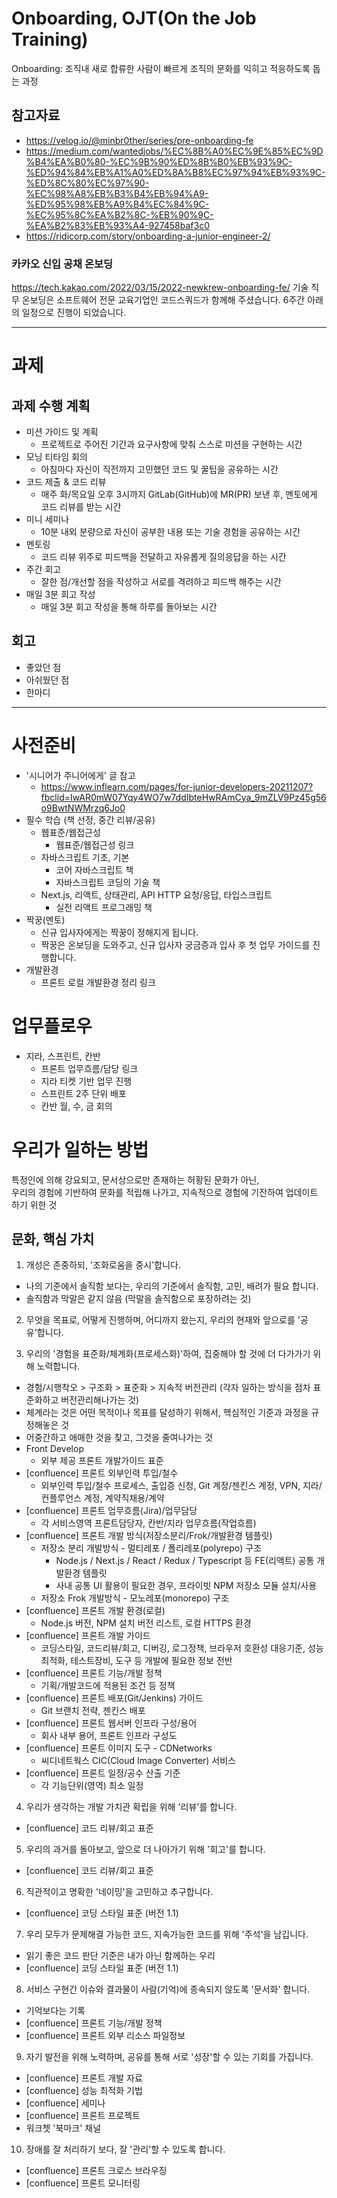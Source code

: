 # Onboarding, OJT(On the Job Training)

Onboarding: 조직내 새로 합류한 사람이 빠르게 조직의 문화를 익히고 적응하도록 돕는 과정

## 참고자료

- https://velog.io/@minbr0ther/series/pre-onboarding-fe
- https://medium.com/wantedjobs/%EC%8B%A0%EC%9E%85%EC%9D%B4%EA%B0%80-%EC%9B%90%ED%8B%B0%EB%93%9C-%ED%94%84%EB%A1%A0%ED%8A%B8%EC%97%94%EB%93%9C-%ED%8C%80%EC%97%90-%EC%98%A8%EB%B3%B4%EB%94%A9-%ED%95%98%EB%A9%B4%EC%84%9C-%EC%95%8C%EA%B2%8C-%EB%90%9C-%EA%B2%83%EB%93%A4-927458baf3c0
- https://ridicorp.com/story/onboarding-a-junior-engineer-2/

### 카카오 신입 공채 온보딩

https://tech.kakao.com/2022/03/15/2022-newkrew-onboarding-fe/
기술 직무 온보딩은 소프트웨어 전문 교육기업인 코드스쿼드가 함께해 주셨습니다.
6주간 아래의 일정으로 진행이 되었습니다.

---

# 과제

## 과제 수행 계획

- 미션 가이드 및 계획
  - 프로젝트로 주어진 기간과 요구사항에 맞춰 스스로 미션을 구현하는 시간
- 모닝 티타임 회의
  - 아침마다 자신이 직전까지 고민했던 코드 및 꿀팁을 공유하는 시간
- 코드 제출 & 코드 리뷰
  - 매주 화/목요일 오후 3시까지 GitLab(GitHub)에 MR(PR) 보낸 후, 멘토에게 코드 리뷰를 받는 시간
- 미니 세미나
  - 10분 내외 분량으로 자신이 공부한 내용 또는 기술 경험을 공유하는 시간
- 멘토링
  - 코드 리뷰 위주로 피드백을 전달하고 자유롭게 질의응답을 하는 시간
- 주간 회고
  - 잘한 점/개선할 점을 작성하고 서로를 격려하고 피드백 해주는 시간
- 매일 3분 회고 작성
  - 매일 3분 회고 작성을 통해 하루를 돌아보는 시간

## 회고

- 좋았던 점
- 아쉬웠던 점
- 한마디

---

# 사전준비

- '시니어가 주니어에게' 글 참고
  - https://www.inflearn.com/pages/for-junior-developers-20211207?fbclid=IwAR0mW07Yqy4WO7w7ddIbteHwRAmCya_9mZLV9Pz45g56o9BwtNWMrzq6Jo0
- 필수 학습 (책 선정, 중간 리뷰/공유)
  - 웹표준/웹접근성
    - 웹표준/웹접근성 링크
  - 자바스크립트 기초, 기본
    - 코어 자바스크립트 책
    - 자바스크립트 코딩의 기술 책
  - Next.js, 리액트, 상태관리, API HTTP 요청/응답, 타입스크립트
    - 실전 리액트 프로그래밍 책
- 짝꿍(멘토)
  - 신규 입사자에게는 짝꿍이 정해지게 됩니다.
  - 짝꿍은 온보딩을 도와주고, 신규 입사자 궁금증과 입사 후 첫 업무 가이드를 진행합니다.
- 개발환경
  - 프론트 로컬 개발환경 정리 링크

# 업무플로우

- 지라, 스프린트, 칸반
  - 프론트 업무흐름/담당 링크
  - 지라 티켓 기반 업무 진행
  - 스프린트 2주 단위 배포
  - 칸반 월, 수, 금 회의

# 우리가 일하는 방법

특정인에 의해 강요되고, 문서상으로만 존재하는 허황된 문화가 아닌,  
우리의 경험에 기반하여 문화를 적립해 나가고, 지속적으로 경험에 기잔하여 업데이트 하기 위한 것

## 문화, 핵심 가치

1. 개성은 존중하되, '조화로움을 중시'합니다.

- 나의 기준에서 솔직함 보다는, 우리의 기준에서 솔직함, 고민, 배려가 필요 합니다.
- 솔직함과 막말은 같지 않음 (막말을 솔직함으로 포장하려는 것)

2. 무엇을 목표로, 어떻게 진행하며, 어디까지 왔는지, 우리의 현재와 앞으로를 '공유'합니다.

3. 우리의 '경험을 표준화/체계화(프로세스화)'하여, 집중해야 할 것에 더 다가가기 위해 노력합니다.

- 경험/시행착오 > 구조화 > 표준화 > 지속적 버전관리 (각자 일하는 방식을 점차 표준화하고 버전관리해나가는 것)
- 체계라는 것은 어떤 목적이나 목표를 달성하기 위해서, 핵심적인 기준과 과정을 규정해놓은 것
- 어중간하고 애매한 것을 찾고, 그것을 줄여나가는 것
- Front Develop
  - 외부 제공 프론트 개발가이드 표준
- [confluence] 프론트 외부인력 투입/철수
  - 외부인력 투입/철수 프로세스, 출입증 신청, Git 계정/젠킨스 계정, VPN, 지라/컨플루언스 계정, 계약직채용/계약
- [confluence] 프론트 업무흐름(Jira)/업무담당
  - 각 서비스영역 프론트담당자, 칸반/지라 업무흐름(작업흐름)
- [confluence] 프론트 개발 방식(저장소분리/Frok/개발환경 템플릿)
  - 저장소 분리 개발방식 - 멀티레포 / 폴리레포(polyrepo) 구조
    - Node.js / Next.js / React / Redux / Typescript 등 FE(리액트) 공통 개발환경 템플릿
    - 사내 공통 UI 활용이 필요한 경우, 프라이빗 NPM 저장소 모듈 설치/사용
  - 저장소 Frok 개발방식 - 모노레포(monorepo) 구조
- [confluence] 프론트 개발 환경(로컬)
  - Node.js 버전, NPM 설치 버전 리스트, 로컬 HTTPS 환경
- [confluence] 프론트 개발 가이드
  - 코딩스타일, 코드리뷰/회고, 디버깅, 로그정책, 브라우저 호환성 대응기준, 성능최적화, 테스트장비, 도구 등 개발에 필요한 정보 전반
- [confluence] 프론트 기능/개발 정책
  - 기획/개발코드에 적용된 조건 등 정책
- [confluence] 프론트 배포(Git/Jenkins) 가이드
  - Git 브랜치 전략, 젠킨스 배포
- [confluence] 프론트 웹서버 인프라 구성/용어
  - 회사 내부 용어, 프론트 인프라 구성도
- [confluence] 프론트 이미지 도구 - CDNetworks
  - 씨디네트웍스 CIC(Cloud Image Converter) 서비스
- [confluence] 프론트 일정/공수 산출 기준
  - 각 기능단위(영역) 최소 일정

4. 우리가 생각하는 개발 가치관 확립을 위해 '리뷰'를 합니다.

- [confluence] 코드 리뷰/회고 표준

5. 우리의 과거를 돌아보고, 앞으로 더 나아가기 위해 '회고'를 합니다.

- [confluence] 코드 리뷰/회고 표준

6. 직관적이고 명확한 '네이밍'을 고민하고 추구합니다.

- [confluence] 코딩 스타일 표준 (버전 1.1)

7. 우리 모두가 문제해결 가능한 코드, 지속가능한 코드를 위해 '주석'을 남깁니다.

- 읽기 좋은 코드 판단 기준은 내가 아닌 함께하는 우리
- [confluence] 코딩 스타일 표준 (버전 1.1)

8. 서비스 구현간 이슈와 결과물이 사람(기억)에 종속되지 않도록 '문서화' 합니다.

- 기억보다는 기록
- [confluence] 프론트 기능/개발 정책
- [confluence] 프론트 외부 리소스 파일정보

9. 자기 발전을 위해 노력하며, 공유를 통해 서로 '성장'할 수 있는 기회를 가집니다.

- [confluence] 프론트 개발 자료
- [confluence] 성능 최적화 기법
- [confluence] 세미나
- [confluence] 프론트 프로젝트
- 워크쳇 '북마크' 채널

10. 장애를 잘 처리하기 보다, 잘 '관리'할 수 있도록 합니다.

- [confluence] 프론트 크로스 브라우징
- [confluence] 프론트 모니터링
